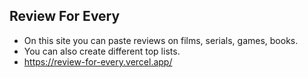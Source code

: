 ## Review For Every
- On this site you can paste reviews on films, serials, games, books.
- You can also create different top lists.
- https://review-for-every.vercel.app/
